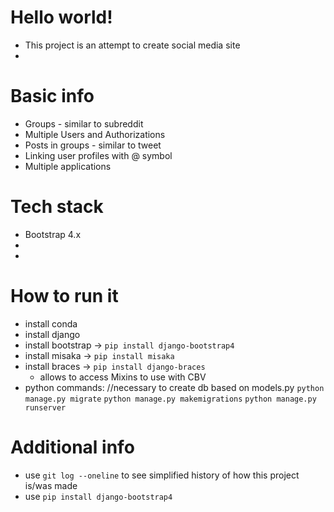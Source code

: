 # Hello world!
+ This project is an attempt to create social media site
+ 

# Basic info
+ Groups - similar to subreddit
+ Multiple Users and Authorizations
+ Posts in groups - similar to tweet
+ Linking user profiles with @ symbol
+ Multiple applications

# Tech stack
+ Bootstrap 4.x
+
+

# How to run it
+ install conda
+ install django
+ install bootstrap -> `pip install django-bootstrap4`
+ install misaka -> `pip install misaka`
+ install braces -> `pip install django-braces`
    + allows to access Mixins to use with CBV
+ python commands: //necessary to create db based on models.py
    `python manage.py migrate`
    `python manage.py makemigrations`
    `python manage.py runserver`


# Additional info
+ use `git log --oneline` to see simplified history of how this project is/was made
+ use `pip install django-bootstrap4`
